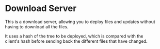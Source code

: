 # Download Server

This is a download server, allowing you to deploy files and updates without having to download all the files.

It uses a hash of the tree to be deployed, which is compared with the client's hash before sending back the different files that have changed.